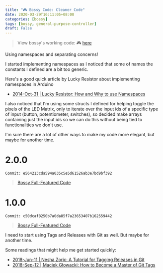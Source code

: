 ```yaml
---
title: "🎮 Bossy Code: Cleaner Code"
date: 2020-03-29T16:11:05+08:00
categories: [bossy]
tags: [bossy, general-purpose-controller]
draft: False
---
```


> View bossy's working code: 🎮 [here](https://github.com/mithi/bossy)

Using namespaces and separating concerns!

I started implementing namespaces as I noticed that some of names
the constants I defined are a bit too generic.

Here's a good quick article by Lucky Resistor about implementing namespaces in Arduino
- [2014-Oct-31 | Lucky Resistor: How and Why to use Namespaces](https://luckyresistor.me/2014/10/31/how-and-why-to-use-namespaces/)

I also noticed that I'm using some structs I defined for helping toggle the pixels of the LED Matrix, only to iterate over
the input ids of a specific type of input (button, potentiometer, switches), so decided make arrays containing
just the input ids so we can do this without being tied to functionalities we don't use.

I'm sure there are a lot of other ways to make my code more elegant, but maybe for another time.

# 2.0.0
`Commit: e564213cda594a035c5e5d61526ab3e7bd9bf392`
> [Bossy Full-Featured Code](https://github.com/mithi/bossy/commit/e564213cda594a035c5e5d61526ab3e7bd9bf392)

# 1.0.0
`Commit: c50dcaf8250b7a0da85f7a23653407b162559442`
> [Bossy Full-Featured Code](https://github.com/mithi/bossy/tree/c50dcaf8250b7a0da85f7a23653407b162559442)

I need to start using Tags and Releases with Git as well. But maybe for another time.

Some readings that might help me get started quickly:
- [2018-Jun-11 | Nesha Zoric: A Tutorial for Tagging Releases in Git ](https://dev.to/neshaz/a-tutorial-for-tagging-releases-in-git-147e)
- [2018-Sep-12 | Maciek Głowacki: How to Become a Master of Git Tags](https://blog.daftcode.pl/how-to-become-a-master-of-git-tags-b70fbd9609d9)
